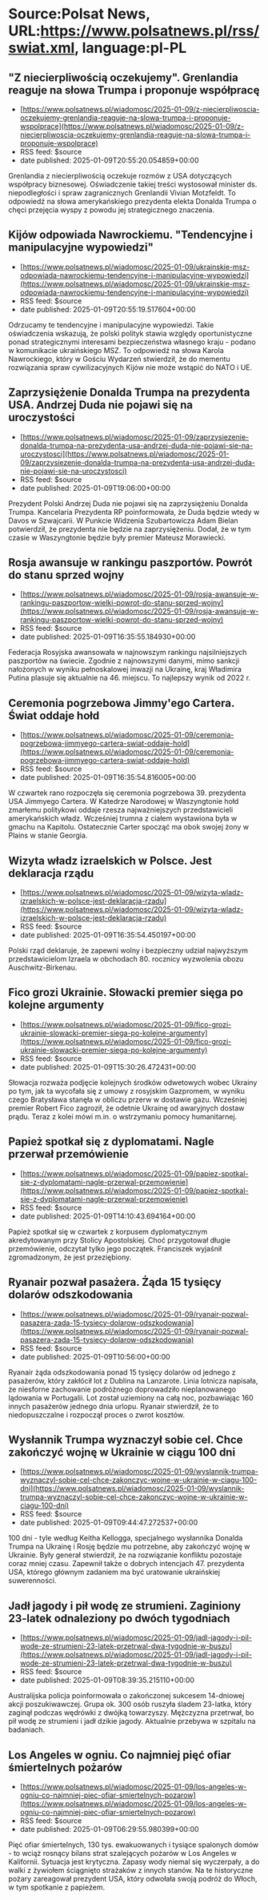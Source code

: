 # Source:Polsat News, URL:https://www.polsatnews.pl/rss/swiat.xml, language:pl-PL

## "Z niecierpliwością oczekujemy". Grenlandia reaguje na słowa Trumpa i proponuje współpracę
 - [https://www.polsatnews.pl/wiadomosc/2025-01-09/z-niecierpliwoscia-oczekujemy-grenlandia-reaguje-na-slowa-trumpa-i-proponuje-wspolprace](https://www.polsatnews.pl/wiadomosc/2025-01-09/z-niecierpliwoscia-oczekujemy-grenlandia-reaguje-na-slowa-trumpa-i-proponuje-wspolprace)
 - RSS feed: $source
 - date published: 2025-01-09T20:55:20.054859+00:00

Grenlandia z niecierpliwością oczekuje rozmów z USA dotyczących współpracy biznesowej. Oświadczenie takiej treści wystosował minister ds. niepodległości i spraw zagranicznych Grenlandii Vivian Motzfeldt. To odpowiedź na słowa amerykańskiego prezydenta elekta Donalda Trumpa o chęci przejęcia wyspy z powodu jej strategicznego znaczenia.

## Kijów odpowiada Nawrockiemu. "Tendencyjne i manipulacyjne wypowiedzi"
 - [https://www.polsatnews.pl/wiadomosc/2025-01-09/ukrainskie-msz-odpowiada-nawrockiemu-tendencyjne-i-manipulacyjne-wypowiedzi](https://www.polsatnews.pl/wiadomosc/2025-01-09/ukrainskie-msz-odpowiada-nawrockiemu-tendencyjne-i-manipulacyjne-wypowiedzi)
 - RSS feed: $source
 - date published: 2025-01-09T20:55:19.517604+00:00

Odrzucamy te tendencyjne i manipulacyjne wypowiedzi. Takie oświadczenia wskazują, że polski polityk stawia względy oportunistyczne ponad strategicznymi interesami bezpieczeństwa własnego kraju - podano w komunikacie ukraińskiego MSZ. To odpowiedź na słowa Karola Nawrockiego, który w Gościu Wydarzeń stwierdził, że do mementu rozwiązania spraw cywilizacyjnych Kijów nie może wstąpić do NATO i UE.

## Zaprzysiężenie Donalda Trumpa na prezydenta USA. Andrzej Duda nie pojawi się na uroczystości
 - [https://www.polsatnews.pl/wiadomosc/2025-01-09/zaprzysiezenie-donalda-trumpa-na-prezydenta-usa-andrzej-duda-nie-pojawi-sie-na-uroczystosci](https://www.polsatnews.pl/wiadomosc/2025-01-09/zaprzysiezenie-donalda-trumpa-na-prezydenta-usa-andrzej-duda-nie-pojawi-sie-na-uroczystosci)
 - RSS feed: $source
 - date published: 2025-01-09T19:06:00+00:00

Prezydent Polski Andrzej Duda nie pojawi się na zaprzysiężeniu Donalda Trumpa. Kancelaria Prezydenta RP poinformowała, że Duda będzie wtedy w Davos w Szwajcarii. W Punkcie Widzenia Szubartowicza Adam Bielan potwierdził, że prezydenta nie będzie na zaprzysiężeniu. Dodał, że w tym czasie w Waszyngtonie będzie były premier Mateusz Morawiecki.

## Rosja awansuje w rankingu paszportów. Powrót do stanu sprzed wojny
 - [https://www.polsatnews.pl/wiadomosc/2025-01-09/rosja-awansuje-w-rankingu-paszportow-wielki-powrot-do-stanu-sprzed-wojny](https://www.polsatnews.pl/wiadomosc/2025-01-09/rosja-awansuje-w-rankingu-paszportow-wielki-powrot-do-stanu-sprzed-wojny)
 - RSS feed: $source
 - date published: 2025-01-09T16:35:55.184930+00:00

Federacja Rosyjska awansowała w najnowszym rankingu najsilniejszych paszportów na świecie. Zgodnie z najnowszymi danymi, mimo sankcji nałożonych w wyniku pełnoskalowej inwazji na Ukrainę, kraj Władimira Putina plasuje się aktualnie na 46. miejscu. To najlepszy wynik od 2022 r.

## Ceremonia pogrzebowa Jimmy'ego Cartera. Świat oddaje hołd
 - [https://www.polsatnews.pl/wiadomosc/2025-01-09/ceremonia-pogrzebowa-jimmyego-cartera-swiat-oddaje-hold](https://www.polsatnews.pl/wiadomosc/2025-01-09/ceremonia-pogrzebowa-jimmyego-cartera-swiat-oddaje-hold)
 - RSS feed: $source
 - date published: 2025-01-09T16:35:54.816005+00:00

W czwartek rano rozpoczęła się ceremonia pogrzebowa 39. prezydenta USA Jimmyego Cartera. W Katedrze Narodowej w Waszyngtonie hołd zmarłemu politykowi oddaje rzesza najważniejszych przedstawicieli amerykańskich władz. Wcześniej trumna z ciałem wystawiona była w gmachu na Kapitolu. Ostatecznie Carter spocząć ma obok swojej żony w Plains w stanie Georgia.

## Wizyta władz izraelskich w Polsce. Jest deklaracja rządu
 - [https://www.polsatnews.pl/wiadomosc/2025-01-09/wizyta-wladz-izraelskich-w-polsce-jest-deklaracja-rzadu](https://www.polsatnews.pl/wiadomosc/2025-01-09/wizyta-wladz-izraelskich-w-polsce-jest-deklaracja-rzadu)
 - RSS feed: $source
 - date published: 2025-01-09T16:35:54.450197+00:00

Polski rząd deklaruje, że zapewni wolny i bezpieczny udział najwyższym przedstawicielom Izraela w obchodach 80. rocznicy wyzwolenia obozu Auschwitz-Birkenau.

## Fico grozi Ukrainie. Słowacki premier sięga po kolejne argumenty
 - [https://www.polsatnews.pl/wiadomosc/2025-01-09/fico-grozi-ukrainie-slowacki-premier-siega-po-kolejne-argumenty](https://www.polsatnews.pl/wiadomosc/2025-01-09/fico-grozi-ukrainie-slowacki-premier-siega-po-kolejne-argumenty)
 - RSS feed: $source
 - date published: 2025-01-09T15:30:26.472431+00:00

Słowacja rozważa podjęcie kolejnych środków odwetowych wobec Ukrainy po tym, jak ta wycofała się z umowy z rosyjskim Gazpromem, w wyniku czego Bratysława stanęła w obliczu przerw w dostawie gazu. Wcześniej premier Robert Fico zagroził, że odetnie Ukrainę od awaryjnych dostaw prądu. Teraz z kolei mówi m.in. o wstrzymaniu pomocy humanitarnej.

## Papież spotkał się z dyplomatami. Nagle przerwał przemówienie
 - [https://www.polsatnews.pl/wiadomosc/2025-01-09/papiez-spotkal-sie-z-dyplomatami-nagle-przerwal-przemowienie](https://www.polsatnews.pl/wiadomosc/2025-01-09/papiez-spotkal-sie-z-dyplomatami-nagle-przerwal-przemowienie)
 - RSS feed: $source
 - date published: 2025-01-09T14:10:43.694164+00:00

Papież spotkał się w czwartek z korpusem dyplomatycznym akredytowanym przy Stolicy Apostolskiej. Choć przygotował długie przemówienie, odczytał tylko jego początek. Franciszek wyjaśnił zgromadzonym, że jest przeziębiony.

## Ryanair pozwał pasażera. Żąda 15 tysięcy dolarów odszkodowania
 - [https://www.polsatnews.pl/wiadomosc/2025-01-09/ryanair-pozwal-pasazera-zada-15-tysiecy-dolarow-odszkodowania](https://www.polsatnews.pl/wiadomosc/2025-01-09/ryanair-pozwal-pasazera-zada-15-tysiecy-dolarow-odszkodowania)
 - RSS feed: $source
 - date published: 2025-01-09T10:56:00+00:00

Ryanair żąda odszkodowania ponad 15 tysięcy dolarów od jednego z pasażerów, który zakłócił lot z Dublina na Lanzarote. Linia lotnicza napisała, że niesforne zachowanie podróżnego doprowadziło nieplanowanego lądowania w Portugalii. Lot został uziemiony na całą noc, pozbawiając 160 innych pasażerów jednego dnia urlopu. Ryanair stwierdził, że to niedopuszczalne i rozpoczął proces o zwrot kosztów.

## Wysłannik Trumpa wyznaczył sobie cel. Chce zakończyć wojnę w Ukrainie w ciągu 100 dni
 - [https://www.polsatnews.pl/wiadomosc/2025-01-09/wyslannik-trumpa-wyznaczyl-sobie-cel-chce-zakonczyc-wojne-w-ukrainie-w-ciagu-100-dni](https://www.polsatnews.pl/wiadomosc/2025-01-09/wyslannik-trumpa-wyznaczyl-sobie-cel-chce-zakonczyc-wojne-w-ukrainie-w-ciagu-100-dni)
 - RSS feed: $source
 - date published: 2025-01-09T09:44:47.272537+00:00

100 dni - tyle według Keitha Kellogga, specjalnego wysłannika Donalda Trumpa na Ukrainę i Rosję będzie mu potrzebne, aby zakończyć wojnę w Ukrainie. Były generał stwierdził, że na rozwiązanie konfliktu pozostaje coraz mniej czasu. Zapewnił także o dobrych intencjach 47. prezydenta USA, którego głównym zadaniem ma być uratowanie ukraińskiej suwerenności.

## Jadł jagody i pił wodę ze strumieni. Zaginiony 23-latek odnaleziony po dwóch tygodniach
 - [https://www.polsatnews.pl/wiadomosc/2025-01-09/jadl-jagody-i-pil-wode-ze-strumieni-23-latek-przetrwal-dwa-tygodnie-w-buszu](https://www.polsatnews.pl/wiadomosc/2025-01-09/jadl-jagody-i-pil-wode-ze-strumieni-23-latek-przetrwal-dwa-tygodnie-w-buszu)
 - RSS feed: $source
 - date published: 2025-01-09T08:39:35.215110+00:00

Australijska policja poinformowała o zakończonej sukcesem 14-dniowej akcji poszukiwawczej. Grupa ok. 300 osób ruszyła śladem 23-latka, który zaginął podczas wędrówki z dwójką towarzyszy. Mężczyzna przetrwał, bo pił wodę ze strumieni i jadł dzikie jagody. Aktualnie przebywa w szpitalu na badaniach.

## Los Angeles w ogniu. Co najmniej pięć ofiar śmiertelnych pożarów
 - [https://www.polsatnews.pl/wiadomosc/2025-01-09/los-angeles-w-ogniu-co-najmniej-piec-ofiar-smiertelnych-pozarow](https://www.polsatnews.pl/wiadomosc/2025-01-09/los-angeles-w-ogniu-co-najmniej-piec-ofiar-smiertelnych-pozarow)
 - RSS feed: $source
 - date published: 2025-01-09T06:29:55.980399+00:00

Pięć ofiar śmiertelnych, 130 tys. ewakuowanych i tysiące spalonych domów - to wciąż rosnący bilans strat szalejących pożarów w Los Angeles w Kalifornii. Sytuacja jest krytyczna. Zapasy wody niemal się wyczerpały, a do walki z żywiołem ściągnięto strażaków z innych stanów. Na te historyczne pożary zareagował prezydent USA, który odwołała swoją podróż do Włoch, w tym spotkanie z papieżem.

